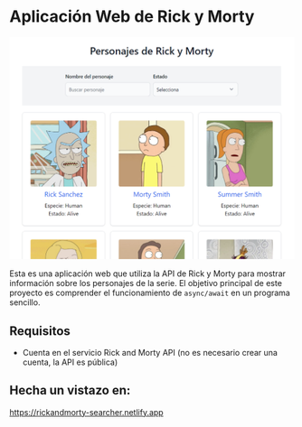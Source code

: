 # Aplicación Web de Rick y Morty

![Rick and Morty](imagen.png)

Esta es una aplicación web que utiliza la API de Rick y Morty para mostrar información sobre los personajes de la serie. El objetivo principal de este proyecto es comprender el funcionamiento de `async/await` en un programa sencillo.

## Requisitos

- Cuenta en el servicio Rick and Morty API (no es necesario crear una cuenta, la API es pública)

##  Hecha un vistazo en:

 https://rickandmorty-searcher.netlify.app
